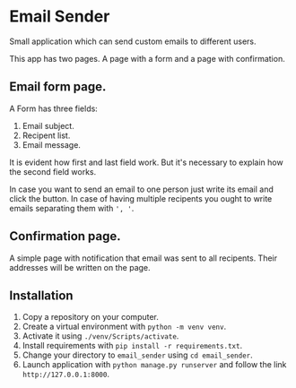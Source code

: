 # Email Sender
Small application which can send custom emails to different users.

This app has two pages. A page with a form and a page with confirmation.

## Email form page.

A Form has three fields:

1. Email subject.
2. Recipent list.
3. Email message.

It is evident how first and last field work. But it's necessary to explain how the second field works.

In case you want to send an email to one person just write its email and click the button. In case of having multiple recipents you ought to write emails separating them with `', '`.

## Confirmation page.

A simple page with notification that email was sent to all recipents. Their addresses will be written on the page.

## Installation

1. Copy a repository on your computer.
2. Create a virtual environment with `python -m venv venv`.
3. Activate it using `./venv/Scripts/activate`.
4. Install requirements with `pip install -r requirements.txt`.
5. Change your directory to `email_sender` using `cd email_sender`.
6. Launch application with `python manage.py runserver` and follow the link `http://127.0.0.1:8000`.
